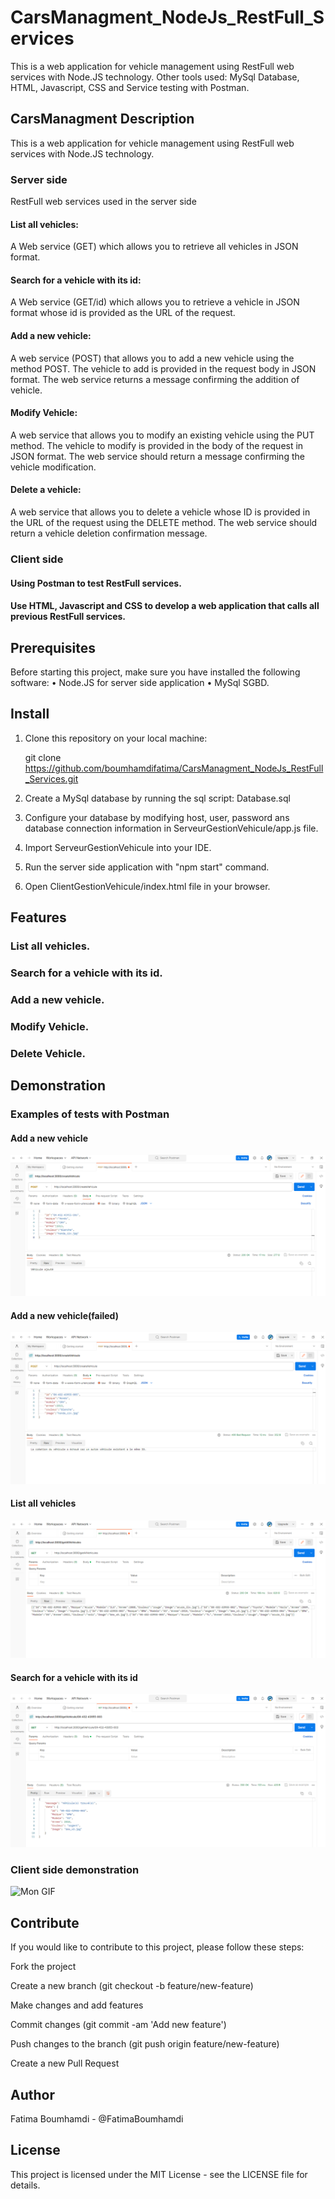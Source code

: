 # CarsManagment_NodeJs_RestFull_Services

This is a web application for vehicle management using RestFull web services with Node.JS technology. 
Other tools used: MySql Database, HTML, Javascript, CSS and Service testing with Postman.

## CarsManagment Description

This is a web application for vehicle management using RestFull web services with Node.JS technology.

### Server side 

RestFull web services used in the server side

#### List all vehicles: 

A Web service (GET) which allows you to retrieve all vehicles in JSON format.

#### Search for a vehicle with its id: 

A Web service (GET/id) which allows you to retrieve a vehicle in JSON format whose id is provided as the URL of the request.

#### Add a new vehicle: 

A web service (POST) that allows you to add a new vehicle using the method POST. The vehicle to add is provided in the request body in JSON format. The web service returns a message confirming the addition of vehicle.

#### Modify Vehicle: 

A web service that allows you to modify an existing vehicle using the PUT method. The vehicle to modify is provided in the body of the request in JSON format. The web service should return a message confirming the vehicle modification.

#### Delete a vehicle: 

A web service that allows you to delete a vehicle whose ID is provided in the URL of the request using the DELETE method. The web service should return a vehicle deletion confirmation message.

### Client side 

#### Using Postman to test RestFull services.

#### Use HTML, Javascript and CSS to develop a web application that calls all previous RestFull services.

## Prerequisites
Before starting this project, make sure you have installed the following software: • Node.JS for server side application • MySql SGBD.

## Install

1. Clone this repository on your local machine:

   git clone https://github.com/boumhamdifatima/CarsManagment_NodeJs_RestFull_Services.git

2. Create a MySql database by running the sql script: Database.sql

3. Configure your database by modifying host, user, password ans database connection information in ServeurGestionVehicule/app.js file.

4. Import ServeurGestionVehicule into your IDE.

5. Run the server side application with "npm start" command.

6. Open ClientGestionVehicule/index.html file in your browser.

## Features

### List all vehicles.

### Search for a vehicle with its id.

### Add a new vehicle.

### Modify Vehicle.

### Delete Vehicle.

## Demonstration

### Examples of tests with Postman

#### Add a new vehicle

![Mon Image](AddNewCar.png)

#### Add a new vehicle(failed)

![Mon Image](AddNewCarFailed.png)

#### List all vehicles

![Mon Image](GetAllCars.png)

#### Search for a vehicle with its id

![Mon Image](GetCarById.png)

### Client side demonstration
![Mon GIF](Gestion-des-VehiculesDemo.gif)

## Contribute

If you would like to contribute to this project, please follow these steps:

   Fork the project
   
   Create a new branch (git checkout -b feature/new-feature)
   
   Make changes and add features
   
   Commit changes (git commit -am 'Add new feature')
   
   Push changes to the branch (git push origin feature/new-feature)
   
   Create a new Pull Request 

## Author 

Fatima Boumhamdi - @FatimaBoumhamdi 

## License 

This project is licensed under the MIT License - see the LICENSE file for details.

